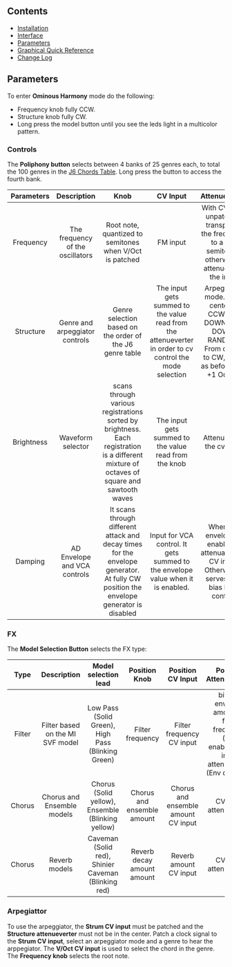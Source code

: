 <!--
.. title: Rings Ominous Harmony
.. slug: rings-ominous-harmony
.. date: 2023-09-09 17:41:35 UTC-05:00
.. tags: 
.. category: 
.. link: 
.. description: 
.. type: text
-->


## Contents

- [Installation](#installation)
- [Interface](#interface)
- [Parameters](#controls)
- [Graphical Quick Reference](#graphical-quick-reference)
- [Change Log](#change-log)

## Parameters

To enter **Ominous Harmony** mode do the following:

- Frequency knob fully CCW.
- Structure knob fully CW.
- Long press the model button until you see the leds light in a multicolor pattern. 

### Controls

The **Poliphony button** selects between 4 banks of 25 genres each, to total the 100 genres in the [J6 Chords Table](https://static.roland.com/manuals/J-6_manual_v102/eng/28645807.html). Long press the button to access the fourth bank.

| Parameters |           Description            |                                                                    Knob                                                                    |                                                 CV Input                                                 |                                                    Attenueverter                                                    |
|:----------:|:--------------------------------:|:------------------------------------------------------------------------------------------------------------------------------------------:|:--------------------------------------------------------------------------------------------------------:|:-------------------------------------------------------------------------------------------------------------------:|
| Frequency  | The frequency of the oscillators |                                          Root note, quantized to semitones when V/Oct is patched                                           |                                                 FM input                                                 |      With CV input unpatched, transposes the frequency to a few semitones, otherwise it attenueverts the input      |
| Structure  |  Genre and arpeggiator controls  |                                          Genre selection based on the order of the J6 genre table                                          | The input gets summed to the value read from the attenueverter in order to cv control the mode selection |  Arpeggiator mode. From center to CCW: UP, DOWN, UP-DOWN, RANDOM. From center to CW, same as before with +1 Octave  |
| Brightness |        Waveform selector         | scans through various registrations sorted by brightness. Each registration is a different mixture of octaves of square and sawtooth waves |                          The input gets summed to the value read from the knob                           |                                              Attenueverts the cv input                                              |
|  Damping   |   AD Envelope and VCA controls   |   It scans through different attack and decay times for the envelope generator. At fully CW position the envelope generator is disabled    |             Input for VCA control. It gets summed to the envelope value when it is enabled.              |       When the envelope is enabled, it attenuates the CV input. Otherwise it serves as a bias level control.        |

### FX

The **Model Selection Button** selects the FX type:

|  Type  |           Description            |                Model selection lead                 |       Position Knob        |          Position CV Input          |                                      Position Attenueverter                                      |
|:------:|:--------------------------------:|:---------------------------------------------------:|:--------------------------:|:-----------------------------------:|:------------------------------------------------------------------------------------------------:|
| Filter | Filter based on the MI SVF model | Low Pass (Solid Green), High Pass (Blinking Green)  |      Filter frequency      |      Filter frequency CV input      | bipolar envelope amount to filter frequency (Env enabled), CV input attenueverter (Env disabled) |
| Chorus |    Chorus and Ensemble models    |  Chorus (Solid yellow), Ensemble (Blinking yellow)  | Chorus and ensemble amount | Chorus and ensemble amount CV input |                                      CV input attenueverter                                      |
| Chorus |          Reverb models           | Caveman (Solid red), Shinier Caveman (Blinking red) | Reverb decay amount amount |       Reverb amount CV input        |                                      CV input attenueverter                                      |

### Arpegiattor

To use the arpeggiator, the **Strum CV input** must be patched and the **Structure attenueverter** must not be in the center. Patch a clock signal to the **Strum CV input**, select an arpeggiator mode and a genre to hear the arppegiator.
The **V/Oct CV input** is used to select the chord in the genre. The **Frequency knob** selects the root note.

